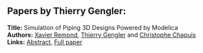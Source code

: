 <h2>Papers by Thierry Gengler:</h2>
<p>
<b>Title:</b> Simulation of Piping 3D Designs Powered by Modelica<br />
<b>Authors:</b> <a href="../authors/author_253.html">Xavier Remond</a>, <a href="../authors/author_103.html">Thierry Gengler</a> and <a href="../authors/author_48.html">Christophe Chapuis</a><br />
<b>Links:</b> <a href="../abstracts/abstract_56.pdf">Abstract</a>, <a href="../submissions/ecp15118517_RemondGenglerChapuis.pdf">Full paper</a>
</p>